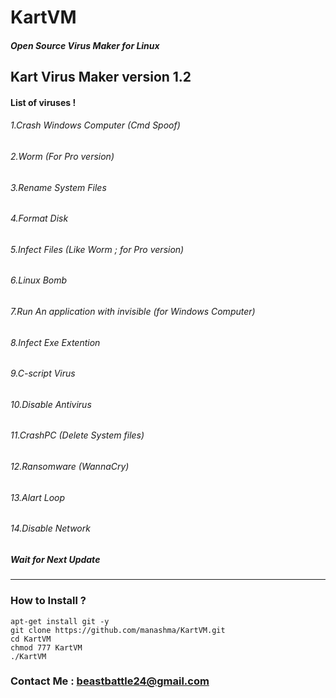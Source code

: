 # KartVM
##### Open Source Virus Maker for Linux
## Kart Virus Maker version 1.2
#### List of viruses !
###### 1.Crash Windows Computer (Cmd Spoof)
###### 2.Worm (For Pro version)
###### 3.Rename System Files
###### 4.Format Disk
###### 5.Infect Files (Like Worm ; for Pro version)
###### 6.Linux Bomb 
###### 7.Run An application with invisible (for Windows Computer)
###### 8.Infect Exe Extention
###### 9.C-script Virus
###### 10.Disable Antivirus
###### 11.CrashPC (Delete System files)
###### 12.Ransomware (WannaCry)
###### 13.Alart Loop
###### 14.Disable Network

##### Wait for Next Update
--------------------------------------------------------------------------------
### How to Install ?
```
apt-get install git -y
git clone https://github.com/manashma/KartVM.git
cd KartVM
chmod 777 KartVM
./KartVM
```
### Contact Me : beastbattle24@gmail.com
